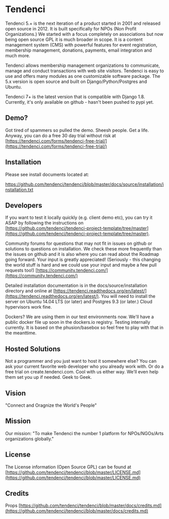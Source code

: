 # Tendenci

Tendenci 5.+ is the next iteration of a product started in 2001 and released open source in 2012. It is built specifically for NPOs (Non Profit Organizations.) We started with a focus completely on associations but now being open source GPL it is much broader in scope. 
It is a content management system (CMS) with powerful features for event registration, membership management, donations, payments, email integration and much more.

Tendenci allows membership management organizations to communicate, manage and conduct transactions with web site visitors. Tendenci is easy to use and offers many modules as one customizable software package. The 5.x version is open source and built on Django/Python/Postgres and Ubuntu.

Tendenci 7+ is the latest version that is compatible with Django 1.8. Currently, it's only available on github - hasn't been pushed to pypi yet. 


## Demo?  

Got tired of spammers so pulled the demo. Sheesh people. Get a life. Anyway, you can do a free 30 day trial without risk at 
[https://tendenci.com/forms/tendenci-free-trial/](https://tendenci.com/forms/tendenci-free-trial/)


## Installation

Please see install documents located at:

https://github.com/tendenci/tendenci/blob/master/docs/source/installation/installation.txt

## Developers 

If you want to test it locally quickly (e.g. client demo etc), you can try it ASAP by following the instructions on [https://github.com/tendenci/tendenci-project-template/tree/master](https://github.com/tendenci/tendenci-project-template/tree/master). 

Community forums for questions that may not fit in issues on github or solutions to questions on installation. We check these more frequently than the issues on github and it is also where you can read about the Roadmap going forward. Your input is greatly appreciated! (Seriously - this changing the world stuff is hard and we could use your input and maybe a few pull requests too!)
[https://community.tendenci.com/](https://community.tendenci.com/)

Detailed installation documentation is in the docs/source/installation directory and online at [https://tendenci.readthedocs.org/en/latest/](https://tendenci.readthedocs.org/en/latest/). 
You will need to install the server on Ubuntu 14.04 LTS (or later) and Postgres 9.3 (or later.) Cloud hypervisors work fine.  

Dockers? We are using them in our test environments now. We'll have a public docker file up soon in the dockers.io registry. Testing internally currently. It is based on the phusion/basebox so feel free to play with that in the meanttime.


## Hosted Solutions

Not a programmer and you just want to host it somewhere else? You can ask your current favorite web developer who you already work with. Or do a free trial on create.tendenci.com. Cool with us either way. We'll even help them set you up if needed. Geek to Geek.  


## Vision 

"Connect and Oragnize the World's People" 


## Mission

Our mission: "To make Tendenci the number 1 platform for NPOs/NGOs/Arts organizations globally."  


## License

The License information (Open Source GPL) can be found at [https://github.com/tendenci/tendenci/blob/master/LICENSE.md](https://github.com/tendenci/tendenci/blob/master/LICENSE.md)


## Credits

Props [https://github.com/tendenci/tendenci/blob/master/docs/credits.md](https://github.com/tendenci/tendenci/blob/master/docs/credits.md)
